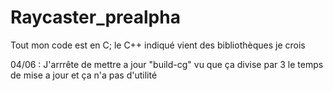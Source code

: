 # Raycaster_prealpha
Tout mon code est en C; le C++ indiqué vient des bibliothèques je crois

04/06 :
J'arrrête de mettre a jour "build-cg" vu que ça divise par 3 le temps de mise a jour
et ça n'a pas d'utilité
